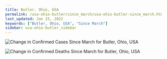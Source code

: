 ```yaml
---
title: Butler, Ohio, USA
permalink: /usa-ohio-butler/since_march/usa-ohio-butler-since_march.html
last_updated: Jan 25, 2022
keywords: ["Butler, Ohio, USA", "Since March"]
sidebar: usa-ohio-butler_sidebar
---
```


![Change in Confirmed Cases Since March for Butler, Ohio, USA](/covid_tracker/images/graphs/usa-ohio-butler-delta_confirmed-since_march_graph.png)

![Change in Confirmed Deaths Since March for Butler, Ohio, USA](/covid_tracker/images/graphs/usa-ohio-butler-delta_deaths-since_march_graph.png)
